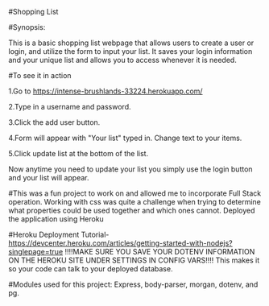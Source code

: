 #Shopping List

#Synopsis:

This is a basic shopping list webpage that allows users to create
a user or login, and utilize the form to input your list. It saves
your login information and your unique list and allows you to access
whenever it is needed.

#To see it in action 

1.Go to https://intense-brushlands-33224.herokuapp.com/ 

2.Type in a username and password.

3.Click the add user button.

4.Form will appear with "Your list" typed in. Change text to your items.

5.Click update list at the bottom of the list.

Now anytime you need to update your list you simply use the login button 
and your list will appear.

#This was a fun project to work on and allowed me to incorporate Full Stack operation.
Working with css was quite a challenge when trying to determine what properties 
could be used together and which ones cannot. Deployed the application using Heroku

#Heroku Deployment Tutorial-https://devcenter.heroku.com/articles/getting-started-with-nodejs?singlepage=true
!!!!MAKE SURE YOU SAVE YOUR DOTENV  INFORMATION ON THE HEROKU SITE UNDER SETTINGS IN CONFIG VARS!!!!
This makes it so your code can talk to your deployed database.

#Modules used for this project:
Express, body-parser, morgan, dotenv, and pg.







